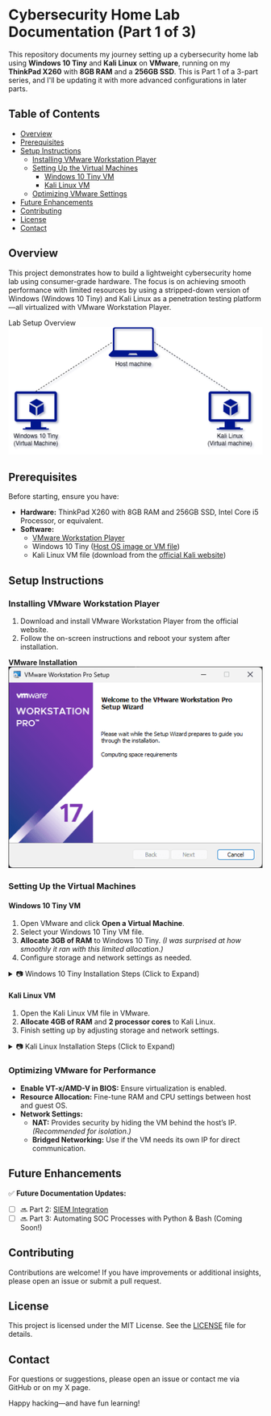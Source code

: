 # Cybersecurity Home Lab Documentation (Part 1 of 3)

This repository documents my journey setting up a cybersecurity home lab using **Windows 10 Tiny** and **Kali Linux** on **VMware**, running on my **ThinkPad X260** with **8GB RAM** and a **256GB SSD**. This is Part 1 of a 3-part series, and I'll be updating it with more advanced configurations in later parts.

## Table of Contents

- [Overview](#overview)
- [Prerequisites](#prerequisites)
- [Setup Instructions](#setup-instructions)
  - [Installing VMware Workstation Player](#installing-vmware-workstation-player)
  - [Setting Up the Virtual Machines](#setting-up-the-virtual-machines)
    - [Windows 10 Tiny VM](#windows-10-tiny-vm)
    - [Kali Linux VM](#kali-linux-vm)
  - [Optimizing VMware Settings](#optimizing-vmware-settings)
- [Future Enhancements](#future-enhancements)
- [Contributing](#contributing)
- [License](#license)
- [Contact](#contact)

## Overview

This project demonstrates how to build a lightweight cybersecurity home lab using consumer-grade hardware. The focus is on achieving smooth performance with limited resources by using a stripped-down version of Windows (Windows 10 Tiny) and Kali Linux as a penetration testing platform—all virtualized with VMware Workstation Player.



<div class="container">
  <div class="text">Lab Setup Overview</div>
  <img src="Images/lab-setup-diagram.png" alt="Lab Setup Diagram" width="600">
</div>


## Prerequisites

Before starting, ensure you have:
- **Hardware:** ThinkPad X260 with 8GB RAM and 256GB SSD, Intel Core i5 Processor, or equivalent.
- **Software:** 
  - [VMware Workstation Player](https://www.vmware.com/products/workstation-player.html)
  - Windows 10 Tiny ([Host OS image or VM file](https://archive.org/details/tiny11-2311))
  - Kali Linux VM file (download from the [official Kali website](https://www.kali.org/get-kali/))

## Setup Instructions

### Installing VMware Workstation Player
1. Download and install VMware Workstation Player from the official website.
2. Follow the on-screen instructions and reboot your system after installation.



<div class="image-container">
  <div class="text"><strong>VMware Installation</strong></div>
  <img src="Images/vmware-installation.png" alt="VMware Installation" width="600">
</div>


### Setting Up the Virtual Machines

#### Windows 10 Tiny VM
1. Open VMware and click **Open a Virtual Machine**.
2. Select your Windows 10 Tiny VM file.
3. **Allocate 3GB of RAM** to Windows 10 Tiny. *(I was surprised at how smoothly it ran with this limited allocation.)*
4. Configure storage and network settings as needed.

<details>
  <summary>📷 Windows 10 Tiny Installation Steps (Click to Expand)</summary>

   ## Windows VM Settings



 <div class="container">
  <div class="text">Open the VMware Workstation Player and create a new virtual machine</div>
  <img src="Images/windows-vm-settings2.png" alt="Create a new VM" width="600">
 </div>

 <div class="container">
  <div class="text">Navigate to the Windows 10 Tiny ISO file and select it</div>
  <img src="Images/windows-vm-settings3.png" alt="Select Windows 10 Tiny ISO" width="600">
 </div>

 <div class="container">
  <div class="text">Input a name for the virtual machine</div>
  <img src="Images/windows-vm-settings4.png" alt="Input a VM name" width="600">
 </div>

 <div class="container">
  <div class="text">Make sure the network adapter is set to NAT (Network Address Translation) and click OK</div>
  <img src="Images/windows-vm-settings5.png" alt="Set network adapter to NAT" width="600">
 </div>

 <div class="container">
  <div class="text">Click on finish to save</div>
  <img src="Images/windows-vm-settings6.png" alt="Finish VM setup" width="600">
 </div>

 <div class="container">
  <div class="text">It will take some time to create the virtual machine</div>
  <img src="Images/windows-vm-settings7.png" alt="VM creation progress" width="600">
 </div>

 <div class="container">
  <div class="text">Start the virtual machine</div>
  <img src="Images/windows-vm-settings7.1.png" alt="Start VM" width="600">
 </div>

 <div class="container">
  <div class="text">The machine will boot up</div>
  <img src="Images/windows-vm-settings8.png" alt="VM booting up" width="600">
 </div>

 <div class="container">
  <div class="text">Make your selections and click on next</div>
  <img src="Images/windows-vm-settings9.png" alt="Make selections and continue" width="600">
 </div>

 <div class="container">
  <div class="text">Windows will install</div>
  <img src="Images/windows-vm-settings10.png" alt="Windows installation in progress" width="600">
 </div>

 <div class="container">
  <div class="text">Select your region</div>
  <img src="Images/windows-vm-settings11.png" alt="Select region" width="600">
 </div>

 <div class="container">
  <div class="text">Create a username & password</div>
  <img src="Images/windows-vm-settings12.png" alt="Create user credentials" width="600">
 </div>

 <div class="container">
  <div class="text">Create a username & password</div>
  <img src="Images/windows-vm-settings13.png" alt="Create user credentials" width="600">
 </div>

 <div class="container">
  <div class="text">Disable unnecessary settings</div>
  <img src="Images/windows-vm-settings14.png" alt="Disable unnecessary settings" width="600">
 </div>

 <div class="container">
  <div class="text">Windows will take a few minutes to boot, take a break!</div>
  <img src="Images/windows-vm-settings15.png" alt="Windows booting up, take a break" width="600">
 </div>

 <div class="container">
  <div class="text">Windows has successfully booted!</div>
  <img src="Images/windows-vm-settings16.png" alt="Windows booted successfully" width="600">
 </div>

 </details>

#### Kali Linux VM
1. Open the Kali Linux VM file in VMware.
2. **Allocate 4GB of RAM** and **2 processor cores** to Kali Linux.
3. Finish setting up by adjusting storage and network settings.

<details>
  <summary>📷 Kali Linux Installation Steps (Click to Expand)</summary>



 <div class="container">
  <div class="text">Search for Kali Linux</div>
  <img src="Images/kali-vm-settings1.png" alt="Search for Kali Linux" width="600">
 </div>

 <div class="container">
  <div class="text">Enter the Kali website</div>
  <img src="Images/kali-vm-settings2.png" alt="Enter the Kali website" width="600">
 </div>

 <div class="container">
  <div class="text">Navigate to the VMware image file</div>
  <img src="Images/kali-vm-settings3.png" alt="Navigate to the VMware image file" width="600">
 </div>

 <div class="container">
  <div class="text">
    Download 7-zip (<a href="https://www.7-zip.org/download.html" target="_blank" style="color: yellow;">7-zip</a>)
  </div>
 </div>

 <div class="container">
  <div class="text">Extract the VM file downloaded from Kali Linux</div>
  <img src="Images/kali-vm-settings4.png" alt="Extract the VM file" width="600">
 </div>

 <div class="container">
  <div class="text">Navigate to the extracted folder</div>
  <img src="Images/kali-vm-settings5.png" alt="Navigate to extracted folder" width="600">
 </div>

 <div class="container">
  <div class="text">Make sure a file with the extension (.vmx) is present</div>
  <img src="Images/kali-vm-settings6.png" alt="Check for .vmx file" width="600">
 </div>

 <div class="container">
  <div class="text">Open the VMware Workstation Player</div>
  <img src="Images/kali-vm-settings7.png" alt="Open VMware Workstation Player" width="600">
 </div>

 <div class="container">
  <div class="text">Create a new virtual machine, then navigate to the .vmx file and select it</div>
  <img src="Images/kali-vm-settings8.png" alt="Select .vmx file" width="600">
 </div>

 <div class="container">
  <div class="text">Navigate to the virtual machine settings and increase the RAM to 4GB</div>
  <img src="Images/kali-vm-settings9.png" alt="Increase RAM to 4GB" width="600">
 </div>

 <div class="container">
  <div class="text">Start the virtual machine & select the first option</div>
  <img src="Images/kali-vm-settings10.png" alt="Start Kali VM" width="600">
 </div>

 <div class="container">
  <div class="text">Default username & password is kali/kali</div>
  <img src="Images/kali-vm-settings11.png" alt="Login credentials" width="600">
 </div>

 <div class="container">
  <div class="text">You are logged in!</div>
  <img src="Images/kali-vm-settings12.png" alt="Logged into Kali Linux" width="600">
 </div>


 </details>

### Optimizing VMware for Performance
- **Enable VT-x/AMD-V in BIOS:** Ensure virtualization is enabled.
- **Resource Allocation:** Fine-tune RAM and CPU settings between host and guest OS.
- **Network Settings:**  
  - **NAT:** Provides security by hiding the VM behind the host’s IP. *(Recommended for isolation.)*  
  - **Bridged Networking:** Use if the VM needs its own IP for direct communication.  

## Future Enhancements

✅ **Future Documentation Updates:**
- [ ] 🔜 Part 2: [SIEM Integration](./SIEM%20Integration.md)
- [ ] 🔜 Part 3: Automating SOC Processes with Python & Bash (Coming Soon!)

## Contributing

Contributions are welcome! If you have improvements or additional insights, please open an issue or submit a pull request.

## License

This project is licensed under the MIT License. See the [LICENSE](LICENSE) file for details.

## Contact

For questions or suggestions, please open an issue or contact me via GitHub or on my X page.

Happy hacking—and have fun learning!
